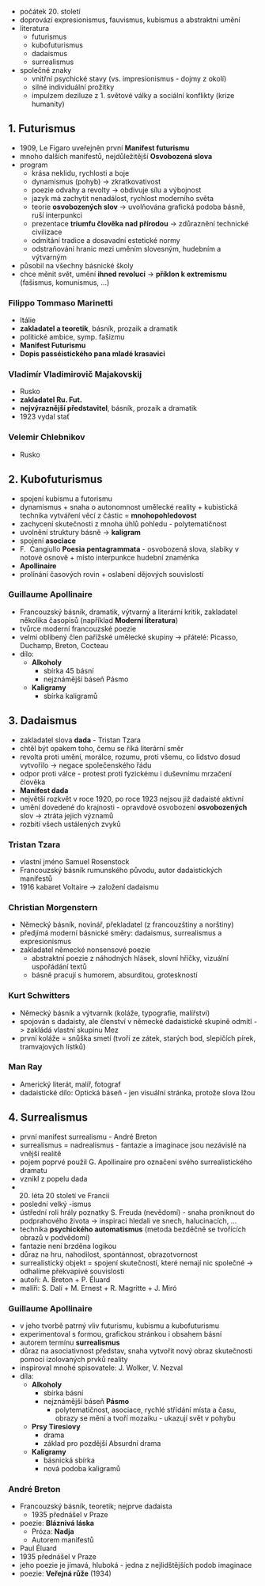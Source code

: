- počátek 20. století
- doprovází expresionismus, fauvismus, kubismus a abstraktní umění
- literatura
	- futurismus
	- kubofuturismus
	- dadaismus
	- surrealismus
- společné znaky
	- vnitřní psychické stavy (vs. impresionismus - dojmy z okolí)
	- silné individuální prožitky
	- impulzem deziluze z 1. světové války a sociální konflikty (krize humanity)
## 1. Futurismus
- 1909, Le Figaro uveřejněn první **Manifest futurismu**
- mnoho dalších manifestů, nejdůležitější **Osvobozená slova**
- program
	- krása neklidu, rychlosti a boje
	- dynamismus (pohyb) → zkratkovativost
	- poezie odvahy a revolty → obdivuje sílu a výbojnost
	- jazyk má zachytit nenadálost, rychlost moderního světa
	- teorie **osvobozených slov** → uvolňována grafická podoba básně, ruší interpunkci
	- prezentace **triumfu člověka nad přírodou** → zdůraznění technické civilizace
	- odmítání tradice a dosavadní estetické normy
	- odstraňování hranic mezi uměním slovesným, hudebním a výtvarným
- působil na všechny básnické školy
- chce měnit svět, umění **ihned revolucí** → **příklon k extremismu** (fašismus, komunismus, …)
### Filippo Tommaso Marinetti
- Itálie
- **zakladatel a teoretik**, básník, prozaik a dramatik
- politické ambice, symp. fašizmu
- **Manifest Futurismu**
- **Dopis passéistického pana mladé krasavici**
### Vladimír Vladimirovič Majakovskij
- Rusko
- **zakladatel Ru. Fut.**
- **nejvýraznější představitel**, básník, prozaik a dramatik
- 1923 vydal stať
### Velemir Chlebnikov
- Rusko

## 2. Kubofuturismus
- spojení kubismu a futorismu
- dynamismus + snaha o autonomnost umělecké reality + kubistická technika vytváření věcí z částic = **mnohopohledovost**
- zachycení skutečnosti z mnoha úhlů pohledu - polytematičnost
- uvolnění struktury básně -> **kaligram**
- spojení **asociace**
- F.  Cangiullo **Poesia pentagrammata** - osvobozená slova, slabiky v notové osnově + místo interpunkce hudební znaménka
- **Apollinaire**
- prolínání časových rovin + oslabení dějových souvislostí
### Guillaume Apollinaire
- Francouzský básník, dramatik, výtvarný a literární kritik, zakladatel několika časopisů (například **Moderní literatura**) 
- tvůrce moderní francouzské poezie 
- velmi oblíbený člen pařížské umělecké skupiny -> přátelé: Picasso, Duchamp, Breton, Cocteau 
- dílo: 
    - **Alkoholy** 
        - sbírka 45 básní 
        - nejznámější báseň Pásmo 
    - **Kaligramy** 
        - sbírka kaligramů
## 3. Dadaismus
- zakladatel slova **dada** - Tristan Tzara 
- chtěl být opakem toho, čemu se říká literární směr 
- revolta proti umění, morálce, rozumu, proti všemu, co lidstvo dosud vytvořilo -> negace společenského řádu 
- odpor proti válce - protest proti fyzickému i duševnímu mrzačení člověka 
- **Manifest dada**
- největší rozkvět v roce 1920, po roce 1923 nejsou již dadaisté aktivní 
- umění dovedené do krajnosti - opravdové osvobození **osvobozených** slov -> ztráta jejich významů 
- rozbití všech ustálených zvyků 
### Tristan Tzara 
- vlastní jméno Samuel Rosenstock 
- Francouzský básník rumunského původu, autor dadaistických manifestů 
- 1916 kabaret Voltaire -> založení dadaismu 
### Christian Morgenstern 
- Německý básník, novinář, překladatel (z francouzštiny a norštiny) 
- předjímá moderní básnické směry: dadaismus, surrealismus a expresionismus 
- zakladatel německé nonsensové poezie 
	- abstraktní poezie z náhodných hlásek, slovní hříčky, vizuální uspořádání textů 
    - básně pracují s humorem, absurditou, groteskností 
### Kurt Schwitters 
- Německý básník a výtvarník (koláže, typografie, malířství) 
- spojován s dadaisty, ale členství v německé dadaistické skupině odmítl -> zakládá vlastní skupinu Mez 
- první koláže = snůška smetí (tvoří ze zátek, starých bod, slepičích pírek, tramvajových lístků) 
### Man Ray 
- Americký literát, malíř, fotograf 
- dadaistické dílo: Optická báseň - jen visuální stránka, protože slova lžou
## 4. Surrealismus
- první manifest surrealismu - André Breton 
- surrealismus = nadrealismus - fantazie a imaginace jsou nezávislé na vnější realitě 
- pojem poprvé použil G. Apollinaire pro označení svého surrealistického dramatu 
- vznikl z popelu dada 
- 20. léta 20 století ve Francii 
- poslední velký -ismus 
- ústřední roli hrály poznatky S. Freuda (nevědomí) - snaha proniknout do podprahového života -> inspiraci hledali ve snech, halucinacích, … 
- technika **psychického automatismus** (metoda bezděčně se tvořících obrazů v podvědomí) 
- fantazie není brzděna logikou 
- důraz na hru, nahodilost, spontánnost, obrazotvornost 
- surrealistický objekt = spojení skutečností, které nemají nic společné -> odhalíme překvapivé souvislosti 
- autoři: A. Breton + P. Éluard 
- malíři: S. Dalí + M. Ernest + R. Magritte + J. Miró 
### Guillaume Apollinaire 
- v jeho tvorbě patrný vliv futurismu, kubismu a kubofuturismu 
- experimentoval s formou, grafickou stránkou i obsahem básní 
- autorem termínu **surrealismus** 
- důraz na asociativnost představ, snaha vytvořit nový obraz skutečnosti pomocí izolovaných prvků reality 
- inspiroval mnohé spisovatele: J. Wolker, V. Nezval 
- díla: 
    - **Alkoholy** 
	    - sbírka básní 
        - nejznámější báseň **Pásmo** 
            - polytematičnost, asociace, rychlé střídání místa a času, obrazy se mění a tvoří mozaiku - ukazují svět v pohybu 
    - **Prsy Tiresiovy** 
        - drama 
        - základ pro pozdější Absurdní drama 
    - **Kaligramy** 
        - básnická sbírka 
        - nová podoba kaligramů 
### André Breton 
- Francouzský básník, teoretik; nejprve dadaista 
    - 1935 přednášel v Praze 
- poezie: **Bláznivá láska** 
    - Próza: **Nadja** 
    - Autorem manifestů 
- Paul Éluard 
- 1935 přednášel v Praze 
- jeho poezie je jímavá, hluboká - jedna z nejlidštějších podob imaginace 
- poezie: **Veřejná růže** (1934)